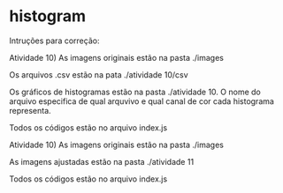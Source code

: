 # histogram



Intruções para correção: 

Atividade 10) 
  As imagens originais estão na pasta ./images
  
  Os arquivos .csv estão na pata ./atividade 10/csv
  
  Os gráficos de histogramas estão na pasta ./atividade 10. O nome do arquivo especifica de qual arquvivo e qual canal de cor cada histograma representa.
  
  Todos os códigos estão no arquivo index.js

Atividade 10) 
  As imagens originais estão na pasta ./images

  As imagens ajustadas estão na pasta ./atividade 11
  
  Todos os códigos estão no arquivo index.js
